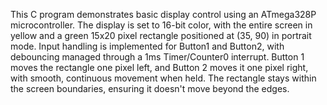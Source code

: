 This C program demonstrates basic display control using an ATmega328P microcontroller. The display is set to 16-bit color, with the entire screen in yellow and a green 15x20 pixel rectangle positioned at (35, 90) in portrait mode. Input handling is implemented for Button1 and Button2, with debouncing managed through a 1ms Timer/Counter0 interrupt. Button 1 moves the rectangle one pixel left, and Button 2 moves it one pixel right, with smooth, continuous movement when held. The rectangle stays within the screen boundaries, ensuring it doesn't move beyond the edges.
